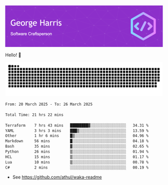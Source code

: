 ![img](./assets/github-header.png)

Hello! :wave:

<div align="center">
  <img  src="https://raw.githubusercontent.com/1999AZZAR/1999AZZAR/readme/resources/grid-snake.svg" alt="snake" />
</div>

<!--START_SECTION:waka-->

```txt
From: 20 March 2025 - To: 26 March 2025

Total Time: 21 hrs 22 mins

Terraform    7 hrs 43 mins   ████████▓░░░░░░░░░░░░░░░░   34.31 %
YAML         3 hrs 3 mins    ███▒░░░░░░░░░░░░░░░░░░░░░   13.59 %
Other        1 hr 6 mins     █▒░░░░░░░░░░░░░░░░░░░░░░░   04.96 %
Markdown     56 mins         █░░░░░░░░░░░░░░░░░░░░░░░░   04.18 %
Bash         35 mins         ▓░░░░░░░░░░░░░░░░░░░░░░░░   02.65 %
Python       26 mins         ▒░░░░░░░░░░░░░░░░░░░░░░░░   01.94 %
HCL          15 mins         ▒░░░░░░░░░░░░░░░░░░░░░░░░   01.17 %
Lua          10 mins         ▒░░░░░░░░░░░░░░░░░░░░░░░░   00.78 %
C#           2 mins          ░░░░░░░░░░░░░░░░░░░░░░░░░   00.19 %
```

<!--END_SECTION:waka-->

- See <https://github.com/athul/waka-readme>
